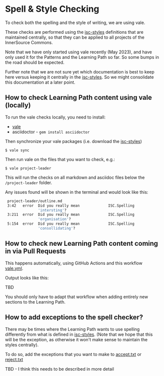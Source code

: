 # Spell & Style Checking

To check both the spelling and the style of writing, we are using vale.

These checks are performed using the [isc-styles][] definitions that are maintained centrally, so that they can be applied to all projects of the InnerSource Commons.

Note that we have only started using vale recently (May 2023), and have only used it for the Patterns and the Learning Path so far. So some bumps in the road should be expected.

Further note that we are not sure yet which documentation is best to keep here versus keeping it centrally in the [isc-styles][]. So we might consolidate this documentation at a later point.

## How to check **Learning Path** content using vale (locally)

To run the vale checks locally, you need to install:

* [vale](https://vale.sh/docs/vale-cli/installation/)
* asciidoctor - `gem install asciidoctor`

Then synchronize your vale packages (i.e. download the [isc-styles][])

`$ vale sync`

Then run vale on the files that you want to check, e.g.:

`$ vale project-leader`

This will run the checks on all markdown and asciidoc files below the `/project-leader` folder.

Any issues found will be shown in the terminal and would look like this:

```bash
 project-leader/outline.md
 3:42   error  Did you really mean             ISC.Spelling
               'intersting'?
 3:211  error  Did you really mean             ISC.Spelling
               'organisation'?
 5:154  error  Did you really mean             ISC.Spelling
               'consollidating'?
```

## How to check new Learning Path content coming in via Pull Requests

This happens automatically, using GitHub Actions and this workflow [vale.yml](.github/workflows/vale.yml).

Output looks like this:

TBD

You should only have to adapt that workflow when adding entirely new sections to the Learning Path.

## How to add exceptions to the spell checker?

There may be times where the Learning Path wants to use spelling differently from what is defined in [isc-styles][]. (Note that we hope that this will be the exception, as otherwise it won't make sense to maintain the styles centrally).

To do so, add the exceptions that you want to make to [accept.txt](.github/vale/Vocab/Base/accept.txt) or [reject.txt](.github/vale/Vocab/Base/reject.txt)

TBD - I think this needs to be described in more detail

[isc-styles]: https://github.com/InnerSourceCommons/isc-styles